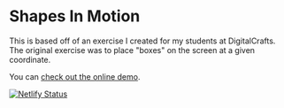 # Shapes In Motion

This is based off of an exercise I created for my students at DigitalCrafts.
The original exercise was to place "boxes" on the screen at a given coordinate.

You can [check out the online demo](https://shapes-in-motion.netlify.com/).

[![Netlify Status](https://api.netlify.com/api/v1/badges/5bac311e-297d-4051-83d5-56d6dd7ba246/deploy-status)](https://app.netlify.com/sites/shapes-in-motion/deploys)